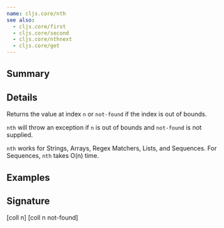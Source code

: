 ```yaml
---
name: cljs.core/nth
see also:
  - cljs.core/first
  - cljs.core/second
  - cljs.core/nthnext
  - cljs.core/get
---
```


## Summary

## Details

Returns the value at index `n` or `not-found` if the index is out of bounds.

`nth` will throw an exception if `n` is out of bounds and `not-found` is not
supplied.

`nth` works for Strings, Arrays, Regex Matchers, Lists, and Sequences. For
Sequences, `nth` takes O(n) time.

## Examples

## Signature
[coll n]
[coll n not-found]
